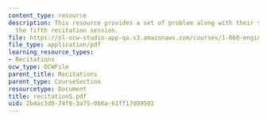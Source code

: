 ```yaml
---
content_type: resource
description: This resource provides a set of problem along with their solutions for
  the fifth recitation session.
file: https://ol-ocw-studio-app-qa.s3.amazonaws.com/courses/1-060-engineering-mechanics-ii-spring-2006/2b4ac3d074f03a750b6a61ff17d09501_recitation5.pdf
file_type: application/pdf
learning_resource_types:
- Recitations
ocw_type: OCWFile
parent_title: Recitations
parent_type: CourseSection
resourcetype: Document
title: recitation5.pdf
uid: 2b4ac3d0-74f0-3a75-0b6a-61ff17d09501
---
```

